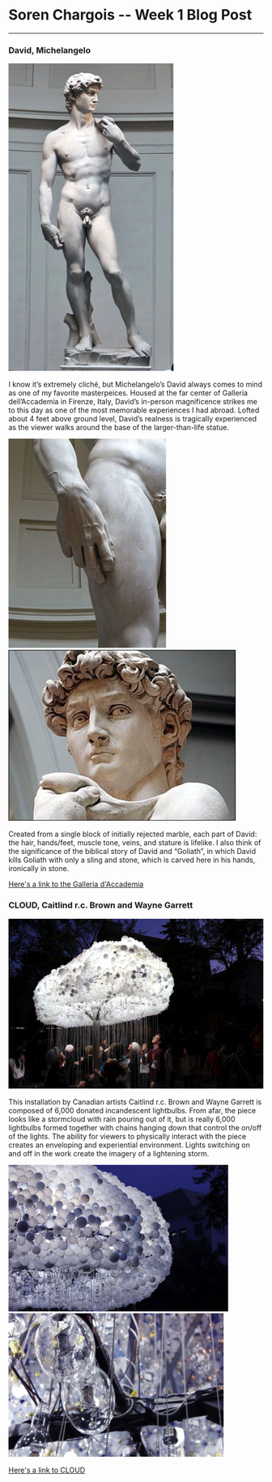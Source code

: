 # Soren Chargois -- Week 1 Blog Post
------

### David, Michelangelo
![David](images/david1.png?raw=true "David")

I know it’s extremely cliché, but Michelangelo’s David always comes to mind as one of my favorite masterpeices. Housed at the far center of Galleria dell’Accademia in Firenze, Italy, David’s in-person magnificence strikes me to this day as one of the most memorable experiences I had abroad. Lofted about 4 feet above ground level, David’s realness is tragically experienced as the viewer walks around the base of the larger-than-life statue. 

![David2](images/david2.png?raw=true "David2") ![David3](images/david3.png?raw=true "David3")

Created from a single block of initially rejected marble, each part of David: the hair, hands/feet, muscle tone, veins, and stature is lifelike. I also think of the significance of the biblical story of David and “Goliath”, in which David kills Goliath with only a sling and stone, which is carved here in his hands, ironically in stone.

[Here's a link to the Galleria d'Accademia](http://www.galleriaaccademiafirenze.beniculturali.it)

### CLOUD, Caitlind r.c. Brown and Wayne Garrett 

![CLOUD](images/cloud1.png?raw=true "CLOUD")

This installation by Canadian artists Caitlind r.c. Brown and Wayne Garrett is composed of 6,000 donated incandescent lightbulbs. From afar, the piece looks like a stormcloud with rain pouring out of it, but is really 6,000 lightbulbs formed together with chains hanging down that control the on/off of the lights. The ability for viewers to physically interact with the piece creates an enveloping and experiential environment. Lights switching on and off in the work create the imagery of a lightening storm.

![CLOUD](images/cloud2.png?raw=true "CLOUD") ![CLOUD](images/cloud3.png?raw=true "CLOUD")

[Here's a link to CLOUD](https://incandescentcloud.com/aboutcloud/)
